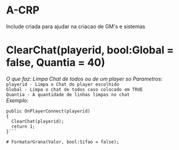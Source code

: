 # A-CRP

Include criada para ajudar na criacao de GM's e sistemas

# ClearChat(playerid, bool:Global = false, Quantia = 40)
*O que faz: Limpa Chat de todos ou de um player so*
*Parametros:*\
`playerid - Limpa o Chat do player escolhido`\
`Global - Limpa o chat de todos caso colocado em TRUE`\
`Quantia - A quantidade de linhas limpas no chat`\
*Exemplo:*
```
public OnPlayerConnect(playerid)
{
  ClearChat(playerid);
  return 1;
}```

# FormatarGrana(Valor, bool:Sifao = false);
